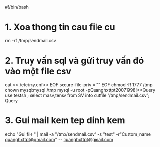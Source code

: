 #!/bin/bash
# 1. Xoa thong tin cau file cu
rm -rf  /tmp/sendmail.csv
# 2. Truy vấn sql và gửi truy vấn đó vào một file csv
cat >> /etc/my.cnf<< EOF
secure-file-priv = ""
EOF
chmod -R 1777  /tmp
chown mysql:mysql  /tmp
mysql -u root -pQuanghxttpt20071998!<<Query
use testsh ;
select masv,tensv from SV
into outfile '/tmp/sendmail.csv';
Query
# 3. Gui mail kem tep dinh kem
echo "Gui file " | mail -a "/tmp/sendmail.csv" -s "test" -r"Custom_name <quanghxttpt@gmail.com>" -- quanghxttpt@gmail.com
